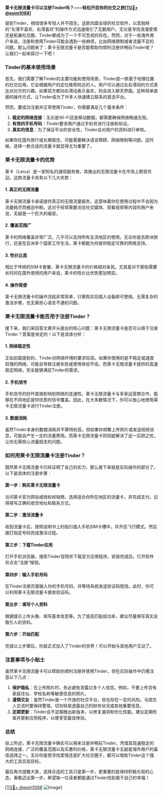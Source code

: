 **莱卡无限流量卡可以注册Tinder吗？——轻松开启你的社交之旅[[TG💪+ @esim1088](https://t.me/s/esim1088)]**

提到Tinder，相信很多年轻人并不陌生。这款风靡全球的社交软件，以其独特的“左滑不喜欢、右滑喜欢”的操作方式迅速吸引了无数用户。无论是寻找浪漫爱情还是拓展社交圈，Tinder都成为了一个不可忽视的存在。然而，对于一些海外用户来说，注册和使用Tinder可能会遇到一些麻烦，比如网络限制或者流量不足的问题。那么问题来了：莱卡无限流量卡是否能帮助你顺利注册并畅玩Tinder呢？让我们一起来探讨一下吧！

### Tinder的基本使用场景

首先，我们需要了解Tinder的主要功能和使用场景。Tinder是一款基于地理位置的社交应用，它会根据用户的定位推荐附近的人。用户可以通过左右滑动的方式表达对对方的兴趣，如果双方都向右滑动表示喜欢，则会进入聊天界面。这种简单直接的操作方式，让Tinder成为了许多人快速建立联系的首选平台。

然而，要成功注册并正常使用Tinder，你需要满足几个基本条件：
1. **稳定的网络连接**：无论是Wi-Fi还是移动数据，都需要确保网络畅通无阻。
2. **有效的手机号码**：Tinder要求用户通过手机号进行注册和验证。
3. **真实的信息**：为了保证平台的安全性，Tinder会对用户的资料进行审核。

如果你在国外旅行或长期居住，可能需要解决语言障碍、网络限制等问题。这时候，选择一款合适的流量卡就显得尤为重要了。

### 莱卡无限流量卡的优势

莱卡（Leica）是一家知名的通信服务商，其推出的无限流量卡在市场上颇受欢迎。这款流量卡具有以下几大优势：

#### 1. **真正的无限流量**
莱卡无限流量卡承诺提供真正的无限流量服务，这意味着你在使用过程中不会因为流量耗尽而被迫中断。这对于经常需要浏览社交媒体、观看视频等内容的用户来说，无疑是一个巨大的福音。

#### 2. **覆盖范围广**
莱卡的网络覆盖非常广泛，几乎可以支持所有主流地区的使用。无论你是去欧洲旅行，还是在亚洲多个国家工作生活，莱卡都能为你提供稳定可靠的网络支持。

#### 3. **性价比高**
相比于传统的SIM卡套餐，莱卡无限流量卡的价格相对亲民。尤其是对于那些需要长时间在国外使用的用户来说，莱卡的性价比优势更加明显。

#### 4. **操作简便**
莱卡无限流量卡的操作流程非常简单，只需购买后插入设备即可使用。无需复杂的激活步骤，也无需担心语言不通的问题。

### 莱卡无限流量卡能否用于注册Tinder？

接下来，我们来回答文章开头提出的核心问题：莱卡无限流量卡是否可以用于注册Tinder？答案是肯定的！以下是具体分析：

#### 1. 网络稳定性
正如前面提到的，Tinder对网络环境的要求较高。如果你使用的是不稳定或速度较慢的网络，可能会导致注册失败或使用体验不佳。而莱卡无限流量卡提供的高速稳定网络，完全能够满足Tinder的需求。

#### 2. 手机信号
手机信号的好坏直接影响到网络的连通性。莱卡无限流量卡与多家运营商合作，能够在不同地区提供优质的信号覆盖。因此，在大多数情况下，你可以放心地使用莱卡无限流量卡进行Tinder注册。

#### 3. 数据消耗
虽然Tinder本身的数据消耗并不算特别高，但如果你频繁上传照片或发送视频消息，可能会产生一定的流量费用。而莱卡无限流量卡则彻底解决了这一后顾之忧，让你无需担心流量超支的问题。

### 如何用莱卡无限流量卡注册Tinder？

既然莱卡无限流量卡已经证明了自己的实力，那么接下来就是实际操作的部分了。以下是具体的注册步骤：

#### 第一步：购买莱卡无限流量卡
访问莱卡官方网站或授权经销商，选择适合你所在地区的流量卡，并完成支付。记得填写正确的收货地址和联系方式。

#### 第二步：激活流量卡
收到流量卡后，按照说明书上的指引插入手机SIM卡槽中，并开启飞行模式。然后拨打指定号码完成激活过程。

#### 第三步：下载Tinder应用
打开手机浏览器，搜索Tinder官网并下载官方应用程序。安装完成后，打开软件并点击“注册”按钮。

#### 第四步：输入手机号码
在Tinder注册页面输入你的手机号码，并等待系统发送验证码短信。此时，你可以利用莱卡无限流量卡接收验证码。

#### 第五步：填写个人资料
根据提示上传头像、填写基本信息等。为了提高匹配成功率，建议尽量填写真实且吸引人的资料。

#### 第六步：开始匹配
完成以上步骤后，你就正式加入了Tinder的世界！可以开始与其他用户互动了。

### 注意事项与小贴士

虽然莱卡无限流量卡可以帮助你顺利注册并使用Tinder，但在实际操作中仍需注意以下几点：

1. **保护隐私**：在上传照片时，务必避免泄露过多个人信息。例如，不要上传含有家庭住址、学校名称等敏感信息的照片。
2. **谨慎交友**：虽然Tinder是一个开放的社交平台，但也存在一定的风险。与陌生人交流时要保持警惕，切勿轻易透露自己的财务状况或其他重要信息。
3. **定期更新**：Tinder会不定期推出新版本，以修复漏洞和优化性能。建议定期检查并更新应用程序，以便享受最佳体验。

### 总结

综上所述，莱卡无限流量卡确实可以用来注册并畅玩Tinder。凭借其高速稳定的网络连接、广泛的覆盖范围以及实惠的价格，莱卡无限流量卡无疑是海外用户的最佳选择之一。无论你是想寻找爱情还是扩大社交圈子，都可以借助Tinder这个强大的工具实现目标。

最后再次提醒大家，选择合适的工具只是第一步，更重要的是保持积极乐观的心态，勇敢迈出第一步。希望每一位读者都能通过Tinder找到属于自己的幸福！

[[TG💪+ @esim1088](https://t.me/s/esim1088) ![Image](https://i.postimg.cc/4NQfJmqS/Snipaste-2025-05-13-00-14-12.png)]